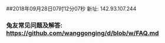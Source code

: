 ##2018年09月28日07时12分07秒 新址: 142.93.107.244
### 兔友常见问题及解答: https://github.com/wanggonging/d/blob/w/FAQ.md
